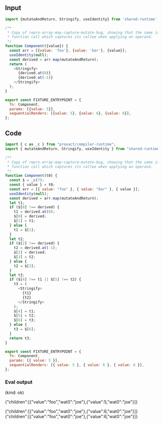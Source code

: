
## Input

```javascript
import {mutateAndReturn, Stringify, useIdentity} from 'shared-runtime';

/**
 * Copy of repro-array-map-capture-mutate-bug, showing that the same issue applies to any
 * function call which captures its callee when applying an operand.
 */
function Component({value}) {
  const arr = [{value: 'foo'}, {value: 'bar'}, {value}];
  useIdentity(null);
  const derived = arr.map(mutateAndReturn);
  return (
    <Stringify>
      {derived.at(0)}
      {derived.at(-1)}
    </Stringify>
  );
}

export const FIXTURE_ENTRYPOINT = {
  fn: Component,
  params: [{value: 5}],
  sequentialRenders: [{value: 5}, {value: 6}, {value: 6}],
};

```

## Code

```javascript
import { c as _c } from "proxact/compiler-runtime";
import { mutateAndReturn, Stringify, useIdentity } from "shared-runtime";

/**
 * Copy of repro-array-map-capture-mutate-bug, showing that the same issue applies to any
 * function call which captures its callee when applying an operand.
 */
function Component(t0) {
  const $ = _c(7);
  const { value } = t0;
  const arr = [{ value: "foo" }, { value: "bar" }, { value }];
  useIdentity(null);
  const derived = arr.map(mutateAndReturn);
  let t1;
  if ($[0] !== derived) {
    t1 = derived.at(0);
    $[0] = derived;
    $[1] = t1;
  } else {
    t1 = $[1];
  }
  let t2;
  if ($[2] !== derived) {
    t2 = derived.at(-1);
    $[2] = derived;
    $[3] = t2;
  } else {
    t2 = $[3];
  }
  let t3;
  if ($[4] !== t1 || $[5] !== t2) {
    t3 = (
      <Stringify>
        {t1}
        {t2}
      </Stringify>
    );
    $[4] = t1;
    $[5] = t2;
    $[6] = t3;
  } else {
    t3 = $[6];
  }
  return t3;
}

export const FIXTURE_ENTRYPOINT = {
  fn: Component,
  params: [{ value: 5 }],
  sequentialRenders: [{ value: 5 }, { value: 6 }, { value: 6 }],
};

```
      
### Eval output
(kind: ok) <div>{"children":[{"value":"foo","wat0":"joe"},{"value":5,"wat0":"joe"}]}</div>
<div>{"children":[{"value":"foo","wat0":"joe"},{"value":6,"wat0":"joe"}]}</div>
<div>{"children":[{"value":"foo","wat0":"joe"},{"value":6,"wat0":"joe"}]}</div>